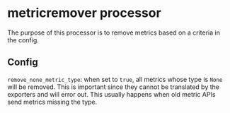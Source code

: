 # metricremover processor

The purpose of this processor is to remove metrics based on a criteria in the config.

## Config
`remove_none_metric_type`: when set to `true`, all metrics whose type is `None` will be removed. This is important since they cannot be translated by the exporters and will error out. This usually happens when old metric APIs send metrics missing the type.
